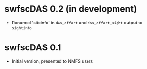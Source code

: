# swfscDAS 0.2 (in development)

* Renamed 'siteinfo' in `das_effort` and `das_effort_sight` output to `sightinfo`

# swfscDAS 0.1

* Initial version, presented to NMFS users
